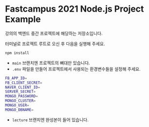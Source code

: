 # Fastcampus 2021 Node.js Project Example

강의의 백엔드 중간 프로젝트에 해당하는 저장소입니다.

터미널로 프로젝트 루트로 오신 후 다음을 실행해 주세요.
```bash
npm install
```

- `main` 브랜치엔 프로젝트의 뼈대만 있습니다.
- `.env` 파일을 만들어 프로젝트에서 사용되는 환경변수들을 설정해 주세요.

```bash
FB_APP_ID=
FB_CLIENT_SECRET=
NAVER_CLIENT_ID=
SERVER_SECRET=
MONGO_PASSWORD=
MONGO_CLUSTER=
MONGO_USER=
MONGO_DBNAME=
```

- `lecture` 브랜치엔 완성본이 들어 있습니다.
